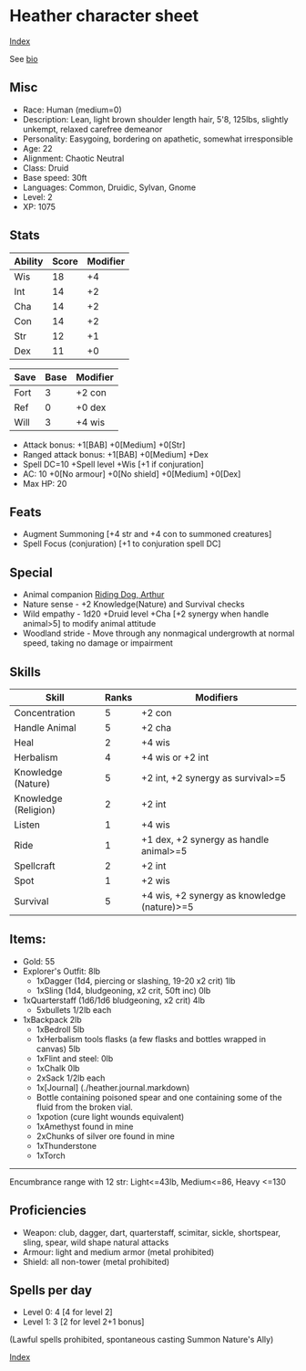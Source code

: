 # Heather character sheet

[Index](./Readme.markdown)

See [bio](./heather.bio.markdown)

## Misc
* Race: Human (medium=0)
* Description: Lean, light brown shoulder length hair, 5'8, 125lbs, slightly unkempt, relaxed carefree demeanor
* Personality: Easygoing, bordering on apathetic, somewhat irresponsible
* Age: 22
* Alignment: Chaotic Neutral
* Class: Druid
* Base speed: 30ft
* Languages: Common, Druidic, Sylvan, Gnome
* Level: 2
* XP: 1075

## Stats
| Ability | Score | Modifier
|---------|-------|---------
| Wis     | 18    | +4
| Int     | 14    | +2
| Cha     | 14    | +2
| Con     | 14    | +2
| Str     | 12    | +1
| Dex     | 11    | +0

| Save | Base  | Modifier
|------|-------|---------
| Fort | 3     | +2 con
| Ref  | 0     | +0 dex
| Will | 3     | +4 wis

* Attack bonus: +1[BAB] +0[Medium] +0[Str]
* Ranged attack bonus: +1[BAB] +0[Medium] +Dex
* Spell DC=10 +Spell level +Wis [+1 if conjuration]
* AC: 10 +0[No armour] +0[No shield] +0[Medium] +0[Dex]
* Max HP: 20

## Feats
* Augment Summoning [+4 str and +4 con to summoned creatures]
* Spell Focus (conjuration) [+1 to conjuration spell DC]

## Special
* Animal companion [Riding Dog, Arthur](./arthur.markdown)
* Nature sense - +2 Knowledge(Nature) and Survival checks
* Wild empathy - 1d20 +Druid level +Cha [+2 synergy when handle animal>5] to modify animal attitude
* Woodland stride - Move through any nonmagical undergrowth at normal speed, taking no damage or impairment

## Skills
| Skill                 | Ranks | Modifiers
|-----------------------|-------|----------
| Concentration         | 5     | +2 con
| Handle Animal         | 5     | +2 cha
| Heal                  | 2     | +4 wis
| Herbalism             | 4     | +4 wis or +2 int
| Knowledge (Nature)    | 5     | +2 int, +2 synergy as survival>=5
| Knowledge (Religion)  | 2     | +2 int
| Listen                | 1     | +4 wis
| Ride                  | 1     | +1 dex, +2 synergy as handle animal>=5
| Spellcraft            | 2     | +2 int
| Spot                  | 1     | +2 wis
| Survival              | 5     | +4 wis, +2 synergy as knowledge (nature)>=5

## Items:
* Gold: 55
* Explorer's Outfit: 8lb
  * 1xDagger (1d4, piercing or slashing, 19-20 x2 crit) 1lb
  * 1xSling (1d4, bludgeoning, x2 crit, 50ft inc) 0lb
* 1xQuarterstaff (1d6/1d6 bludgeoning, x2 crit) 4lb
  * 5xbullets 1/2lb each
* 1xBackpack 2lb
  * 1xBedroll 5lb
  * 1xHerbalism tools flasks (a few flasks and bottles wrapped in canvas) 5lb
  * 1xFlint and steel: 0lb
  * 1xChalk 0lb
  * 2xSack 1/2lb each
  * 1x[Journal] (./heather.journal.markdown)
  * Bottle containing poisoned spear and one containing some of the fluid from the broken vial.
  * 1xpotion (cure light wounds equivalent)
  * 1xAmethyst found in mine
  * 2xChunks of silver ore found in mine
  * 1xThunderstone
  * 1xTorch
---
Encumbrance range with 12 str: Light<=43lb, Medium<=86, Heavy <=130

## Proficiencies
* Weapon: club, dagger, dart, quarterstaff, scimitar, sickle, shortspear, sling, spear, wild shape natural attacks
* Armour: light and medium armor (metal prohibited)
* Shield: all non-tower (metal prohibited)

## Spells per day
* Level 0: 4 [4 for level 2]
* Level 1: 3 [2 for level 2+1 bonus]

(Lawful spells prohibited, spontaneous casting Summon Nature's Ally)

[Index](./Readme.markdown)
